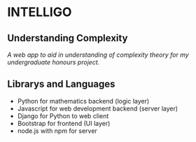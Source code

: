 # INTELLIGO

## Understanding Complexity

_A web app to aid in understanding of complexity theory for my undergraduate honours project._

## Librarys and Languages

- Python for mathematics backend (logic layer)
- Javascript for web development backend (server layer)
- Django for Python to web client
- Bootstrap for frontend (UI layer)
- node.js with npm for server